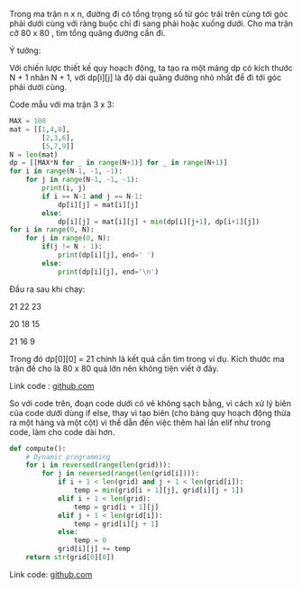 Trong ma trận n x n, đường đi có tổng trọng số từ góc trái trên cùng tới góc phải dưới cùng với ràng buộc chỉ đi sang phải hoặc xuống
dưới. Cho ma trận cỡ 80 x 80 , tìm tổng quãng đường cần đi.

Ý tưởng:

Với chiến lược thiết kế quy hoạch động, ta tạo ra một mảng dp có kích thước N + 1 nhân N + 1, với dp[i][j] là độ dài quãng đường nhỏ nhất 
để đi tới góc phải dưới cùng.

Code mẫu với ma trận 3 x 3:

```python
MAX = 100
mat = [[1,4,8],
        [2,3,6],
        [5,7,9]]
N = len(mat)
dp = [[MAX*N for _ in range(N+1)] for _ in range(N+1)]
for i in range(N-1, -1, -1):
    for j in range(N-1, -1, -1):
        print(i, j)
        if i == N-1 and j == N-1:
            dp[i][j] = mat[i][j]
        else:
            dp[i][j] = mat[i][j] + min(dp[i][j+1], dp[i+1][j])
for i in range(0, N):
    for j in range(0, N):
        if(j != N - 1):
            print(dp[i][j], end=' ')
        else:
            print(dp[i][j], end='\n')
```

Đầu ra sau khi chạy:

21 22 23

20 18 15

21 16 9

Trong đó dp[0][0] = 21 chính là kết quả cần tìm trong ví dụ. Kích thước ma trận đề cho là 80 x 80 quá lớn nên không tiện viết ở đây.

Link code : [github.com](https://github.com/rachitiitr/DataStructures-Algorithms/blob/d16635b2b1cd2f0a92dcf0fce6c370993843e4d5/MyOnlineSubmissions/ProjectEuler/81.py)

So với code trên, đoạn code dưới có vẻ không sạch bằng, vì cách xử lý biên của code dưới dùng if else, thay vì tạo biên (cho bảng quy hoạch động thừa ra một hàng và một cột) vì thế dẫn đến việc thêm hai lần elif như trong code, làm cho code dài hơn.

```python
def compute():
	# Dynamic programming
	for i in reversed(range(len(grid))):
		for j in reversed(range(len(grid[i]))):
			if i + 1 < len(grid) and j + 1 < len(grid[i]):
				temp = min(grid[i + 1][j], grid[i][j + 1])
			elif i + 1 < len(grid):
				temp = grid[i + 1][j]
			elif j + 1 < len(grid[i]):
				temp = grid[i][j + 1]
			else:
				temp = 0
			grid[i][j] += temp
	return str(grid[0][0])
```

Link code: [github.com](https://github.com/nayuki/Project-Euler-solutions/blob/master/python/p081.py)

